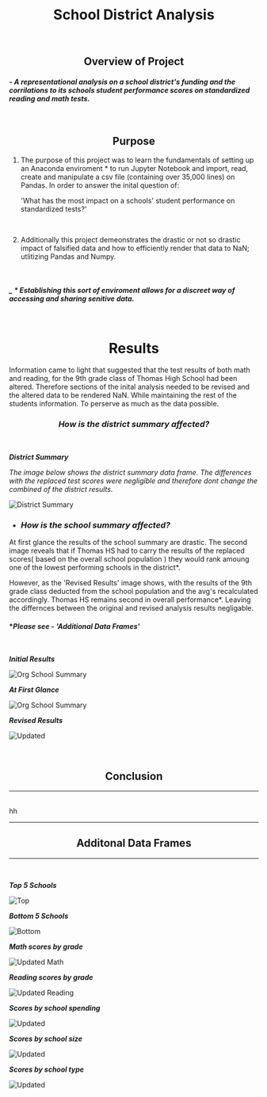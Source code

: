 <br>
<br>

# <center>School District Analysis
<br>

## <center>Overview of Project
#### - *A representational analysis on a school district's funding and the corrilations to its schools student performance scores on standardized reading and math tests.* 



<br>

## <center>Purpose

1.  The purpose of this project was to learn the fundamentals of setting up an 
 Anaconda enviroment * to run Jupyter Notebook and import, read, create and manipulate a csv file (containing over 35,000 lines) on Pandas. In order to answer the inital question of: 
            
    'What has the most impact on a schools' student performance on standardized tests?'

<br>

2.  Additionally this project demeonstrates the drastic or not so drastic impact of falsified data and how to efficiently render that data to NaN; utlitizing Pandas and Numpy.

<br>

 #### ***_   * Establishing this sort of enviroment allows for a discreet way of accessing and sharing senitive data.***


<br>

# <center>Results 

 Information came to light that suggested that the test results of both math and reading, for the 9th grade class of Thomas High School had been altered. Therefore sections of the inital analysis needed to be revised and the altered data to be rendered NaN. While maintaining the rest of the students information. To perserve as much as the data possible. 

 ### ***<center>How is the district summary affected?***

 <br>

***District Summary***<br>

 *The image below shows the district summary data frame. The differences with the replaced test scores were negligible and therefore dont change the combined of the district results.*     

![District Summary](https://github.com/Atomickilroy/School_District_Analysis/blob/main/Deliverable%20images/The%20district%20summary%20DataFrame.png)


- ### ***How is the school summary affected?***

At first glance the results of the school summary are drastic. The second image reveals that if Thomas HS had to carry the results of the replaced scores( based on the overall school population ) they would rank amoung one of the lowest performing schools in the district*.

However, as the 'Revised Results' image shows, with the results of the 9th grade class deducted from the school population and the avg's recalculated accordingly. Thomas HS remains second in overall performance*. Leaving the differnces between the original and revised analysis results negligable. 
<br>


#### ****Please see - 'Additional Data Frames'***

<br>

***Initial Results***

![Org School Summary](https://github.com/Atomickilroy/School_District_Analysis/blob/main/Original%20Analysis%20images/Per_School_Summary_OG.png)

***At First Glance***

![Org School Summary](https://github.com/Atomickilroy/School_District_Analysis/blob/main/Before%20Avg_Snipit.png)


***Revised Results***

![Updated](https://github.com/Atomickilroy/School_District_Analysis/blob/main/School%20Summary_Snippit.png)

<br>

## <center>Conclusion<br>

----
<br>
hh

<br>






----

## <center>Additonal Data Frames

----
<br>


***Top 5 Schools***

![Top](https://github.com/Atomickilroy/School_District_Analysis/blob/main/Deliverable%20images/The%20top%205%20performing%20schools%2C%20based%20on%20the%20overall%20passing%20rate.png)


***Bottom 5 Schools***

![Bottom](https://github.com/Atomickilroy/School_District_Analysis/blob/main/Deliverable%20images/The%20bottom%205%20performing%20schools%2C%20based%20on%20the%20overall%20passing%20rate.png)


***Math scores by grade***<br>

![Updated Math](https://github.com/Atomickilroy/School_District_Analysis/blob/main/Deliverable%20images/The%20average%20math%20score%20for%20each%20grade%20level%20from%20each%20school%20.png)


***Reading scores by grade***<br>

![Updated Reading](https://github.com/Atomickilroy/School_District_Analysis/blob/main/Deliverable%20images/The%20average%20reading%20score%20for%20each%20grade%20level%20from%20each%20school%20.png)


***Scores by school spending***<br>

![Updated](https://github.com/Atomickilroy/School_District_Analysis/blob/main/Deliverable%20images/The%20scores%20by%20school%20spending%20per%20student.png)


***Scores by school size***<br>

![Updated](https://github.com/Atomickilroy/School_District_Analysis/blob/main/Deliverable%20images/The%20scores%20by%20school%20size.png)


***Scores by school type***<br>

![Updated](https://github.com/Atomickilroy/School_District_Analysis/blob/main/Deliverable%20images/The%20scores%20by%20school%20type.png)


